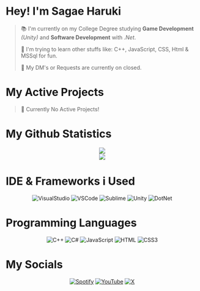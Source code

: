 # Hey! I'm Sagae Haruki 
 
> 📚 I'm currently on my College Degree studying **Game Development** *(Unity)* and **Software Development** with *.Net*.
>
> 🔎 I'm trying to learn other stuffs like: C++, JavaScript, CSS, Html & MSSql for fun.
> 
> 🔕 My DM's or Requests are currently on closed. 

</div>

# My Active Projects

> 🚫 Currently No Active Projects!

# My Github Statistics

<div align="center"> 

![](https://github-readme-stats.vercel.app/api?username=SagaeHaruki&theme=midnight-purple&hide_border=false&include_all_commits=false&count_private=false)<br/>
![](https://github-readme-stats.vercel.app/api/top-langs/?username=SagaeHaruki&theme=midnight-purple&hide_border=false&include_all_commits=false&count_private=false&layout=compact)

</div>

# IDE & Frameworks i Used

<div align="center">
 
 ![VisualStudio](https://img.shields.io/badge/Visual_Studio-5C2D91?style=for-the-badge&logo=visual%20studio&logoColor=white)
 ![VSCode](https://img.shields.io/badge/VSCode-0078D4?style=for-the-badge&logo=visual%20studio%20code&logoColor=white)
 ![Sublime](https://img.shields.io/badge/sublime_text-%23575757.svg?&style=for-the-badge&logo=sublime-text&logoColor=important)
 ![Unity](https://img.shields.io/badge/Unity-100000?style=for-the-badge&logo=unity&logoColor=white)
 ![DotNet](https://img.shields.io/badge/.NET-512BD4?style=for-the-badge&logo=dotnet&logoColor=white)
</div>

# Programming Languages 

<div align="center">

 ![C++](https://img.shields.io/badge/C%2B%2B-00599C?style=for-the-badge&logo=c%2B%2B&logoColor=white)
 ![C#](https://img.shields.io/badge/C%23-239120?style=for-the-badge&logo=csharp&logoColor=white)
 ![JavaScript](https://img.shields.io/badge/JavaScript-323330?style=for-the-badge&logo=javascript&logoColor=F7DF1E)
 ![HTML](https://img.shields.io/badge/HTML5-E34F26?style=for-the-badge&logo=html5&logoColor=white)
 ![CSS3](https://img.shields.io/badge/CSS3-1572B6?style=for-the-badge&logo=css3&logoColor=white)
</div>

# My Socials

<div align="center">
 
 [![Spotify](https://img.shields.io/badge/Spotify-1ED760?&style=for-the-badge&logo=spotify&logoColor=white)](https://open.spotify.com/user/31pb5cnsc4ris33r7gfs5fxrcdu4)
 [![YouTube](https://img.shields.io/badge/YouTube-FF0000?style=for-the-badge&logo=youtube&logoColor=white)](https://www.youtube.com/@haruukii_)
 [![X](https://img.shields.io/badge/Twitter-1DA1F2?style=for-the-badge&logo=twitter&logoColor=white)](https://x.com/@HarukiiSagae_)
</div>
